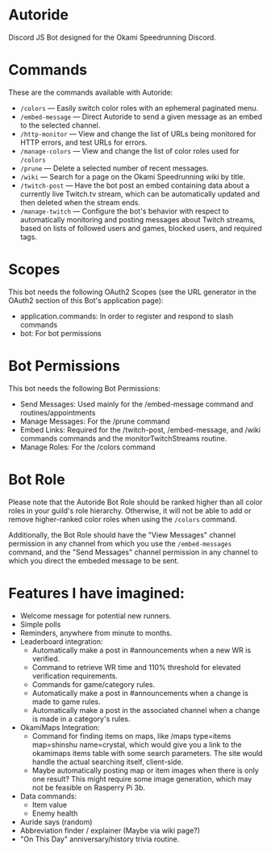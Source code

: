 # Autoride
Discord JS Bot designed for the Okami Speedrunning Discord.

# Commands
These are the commands available with Autoride:
- `/colors` — Easily switch color roles with an ephemeral paginated menu.
- `/embed-message` — Direct Autoride to send a given message as an embed to the
selected channel.
- `/http-monitor` — View and change the list of URLs being monitored for HTTP
errors, and test URLs for errors.
- `/manage-colors` — View and change the list of color roles used for `/colors`
- `/prune` — Delete a selected number of recent messages.
- `/wiki` — Search for a page on the Okami Speedrunning wiki by title.
- `/twitch-post` — Have the bot post an embed containing data about a currently
live Twitch.tv stream, which can be automatically updated and then deleted when
the stream ends.
- `/manage-twitch` — Configure the bot's behavior with respect to automatically
monitoring and posting messages about Twitch streams, based on lists of followed
users and games, blocked users, and required tags.


# Scopes
This bot needs the following OAuth2 Scopes (see the URL generator in the OAuth2
section of this Bot's application page):
- application.commands: In order to register and respond to slash commands
- bot: For bot permissions

# Bot Permissions
This bot needs the following Bot Permissions:
- Send Messages: Used mainly for the /embed-message command and
routines/appointments
- Manage Messages: For the /prune command
- Embed Links: Required for the /twitch-post, /embed-message, and /wiki commands
commands and the monitorTwitchStreams routine.
- Manage Roles: For the /colors command

# Bot Role
Please note that the Autoride Bot Role should be ranked higher than all color
roles in your guild's role hierarchy. Otherwise, it will not be able to add or
remove higher-ranked color roles when using the `/colors` command.

Additionally, the Bot Role should have the "View Messages" channel permission in
any channel from which you use the `/embed-messages` command, and the "Send
Messages" channel permission in any channel to which you direct the embeded
message to be sent.

# Features I have imagined:
- Welcome message for potential new runners.
- Simple polls
- Reminders, anywhere from minute to months.
- Leaderboard integration:
    - Automatically make a post in #announcements when a new WR is verified.
    - Command to retrieve WR time and 110% threshold for elevated verification
      requirements.
    - Commands for game/category rules.
    - Automatically make a post in #announcements when a change is made to game
      rules.
    - Automatically make a post in the associated channel when a change is made
      in a category's rules.
- OkamiMaps Integration:
    - Command for finding items on maps, like /maps type=items map=shinshu
      name=crystal, which would give you a link to the okamimaps items table
      with some search parameters. The site would handle the actual searching
      itself, client-side.
    - Maybe automatically posting map or item images when there is only one
      result? This might require some image generation, which may not be
      feasible on Rasperry Pi 3b.
- Data commands:
    - Item value
    - Enemy health
- Auride says (random)
- Abbreviation finder / explainer (Maybe via wiki page?)
- "On This Day" anniversary/history trivia routine.